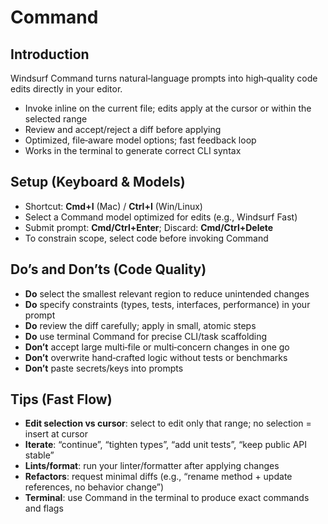 #  Command

## Introduction
Windsurf Command turns natural‑language prompts into high‑quality code edits directly in your editor.
- Invoke inline on the current file; edits apply at the cursor or within the selected range
- Review and accept/reject a diff before applying
- Optimized, file‑aware model options; fast feedback loop
- Works in the terminal to generate correct CLI syntax

## Setup (Keyboard & Models)
- Shortcut: **Cmd+I** (Mac) / **Ctrl+I** (Win/Linux)
- Select a Command model optimized for edits (e.g., Windsurf Fast)
- Submit prompt: **Cmd/Ctrl+Enter**; Discard: **Cmd/Ctrl+Delete**
- To constrain scope, select code before invoking Command

## Do’s and Don’ts (Code Quality)
- **Do** select the smallest relevant region to reduce unintended changes
- **Do** specify constraints (types, tests, interfaces, performance) in your prompt
- **Do** review the diff carefully; apply in small, atomic steps
- **Do** use terminal Command for precise CLI/task scaffolding
- **Don’t** accept large multi‑file or multi‑concern changes in one go
- **Don’t** overwrite hand‑crafted logic without tests or benchmarks
- **Don’t** paste secrets/keys into prompts

## Tips (Fast Flow)
- **Edit selection vs cursor**: select to edit only that range; no selection = insert at cursor
- **Iterate**: “continue”, “tighten types”, “add unit tests”, “keep public API stable”
- **Lints/format**: run your linter/formatter after applying changes
- **Refactors**: request minimal diffs (e.g., “rename method + update references, no behavior change”)
- **Terminal**: use Command in the terminal to produce exact commands and flags
